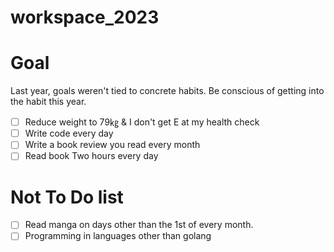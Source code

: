 # workspace_2023
# Goal
 Last year, goals weren't tied to concrete habits. Be conscious of getting into the habit this year.
 - [ ] Reduce weight to 79㎏ & I don't get E at my health check 
 - [ ] Write code every day 
 - [ ] Write a book review you read every month
 - [ ] Read book Two hours every day
# Not To Do list
- [ ] Read manga on days other than the 1st of every month.
- [ ] Programming in languages other than golang
